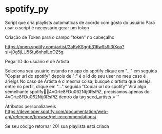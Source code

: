 # spotify_py
Script que cria playlists automaticas de acordo com gosto do usuário
Para usar o script é necessário gerar um token


Criação de Token para o campo "token" no cabeçalho


https://open.spotify.com/artist/2aKyKSggb31Kw9s9i3iXoo?si=j0g5jLU5Stu6nhplLqOZ5g

Pegar ID do usuário e de Artista


Seleciona seu usuário estando no app do spotify clique em "..." em seguida "Copiar url do spotify" depois de ":" é o id do seu user no meu caso é arielgs
No caso de Artista é o mesma coisa, busque o artista que deseja, entre no perfil, clique em "..." seguida "Copiar url do spotify" 
Virá algo semelhante spotify:artist:4vGrte8FDu062Ntj0RsPiZ, precisamos apenas do 4vGrte8FDu062Ntj0RsPiZ dentro da tag seed_artists = ''


Atributos personalizaveis
https://developer.spotify.com/documentation/web-api/reference/browse/get-recommendations/


Se seu código retornar 201 sua playlista está criada
